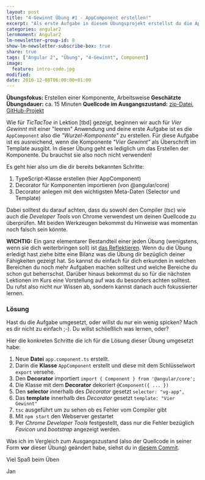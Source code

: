 ```yaml
---
layout: post
title: "4-Gewinnt Übung #1 - AppComponent erstellen!"
excerpt: "Als erste Aufgabe in diesem Übungsprojekt erstellst du die AppComponent."
categories: angular2
lernmoment: Angular2
lm-newsletter-group-id: 8
show-lm-newsletter-subscribe-box: true
share: true
tags: ["Angular 2", "Übung", "4-Gewinnt", Component]
image:
  feature: intro-code.jpg
modified:
date: 2016-12-08T06:00:00+01:00
---
```


**Übungsfokus:** Erstellen einer Komponente, Arbeitsweise
**Geschätzte Übungsdauer:** ca. 15 Minuten
**Quellcode im Ausgangszustand:** [zip-Datei](https://github.com/LernMoment/einstieg-angular2-4gewinnt/releases/tag/v0.1.0), [GitHub-Projekt](https://github.com/LernMoment/einstieg-angular2-4gewinnt/tree/d627bec1c1bb9568ddc5a503aa376ecf8612c201)

Wie für *TicTacToe* in Lektion [tbd] gezeigt, beginnen wir auch für *Vier Gewinnt* mit einer "leeren" Anwendung und deine erste Aufgabe ist es die `AppComponent` also die *"Wurzel-Komponente"* zu erstellen. Für diese Aufgabe ist es ausreichend, wenn die Komponente *"Vier Gewinnt"* als Überschrift im Template ausgibt. In dieser Übung geht es lediglich um das Erstellen der Komponente. Du brauchst sie also noch nicht verwenden!

Es geht hier also um die dir bereits bekannten Schritte:

 1. TypeScript-Klasse erstellen (hier AppComponent)
 2. Decorator für Komponenten importieren (von @angular/core)
 3. Decorator anlegen mit den wichtigsten Meta-Daten (Selector und Template)

Dabei solltest du darauf achten, dass du sowohl den Compiler (*tsc*) wie auch die *Developer Tools* von Chrome verwendest um deinen Quellcode zu überprüfen. Mit beiden Werkzeugen bekommst du Hinweise was momentan noch falsch sein könnte.

**WICHTIG:** Ein ganz elementarer Bestandteil einer jeden Übung (wenigstens, wenn sie dich weiterbringen soll) ist [das Reflektieren](http://clean-code-developer.de/die-grade/roter-grad/#Taeglich_reflektieren). Wenn du die Übung erledigt hast ziehe bitte eine Bilanz was die Übung dir bezüglich deiner Fähigkeiten gezeigt hat. So kannst du einfach für dich erkunden in welchen Bereichen du noch mehr Aufgaben machen solltest und welche Bereiche du schon gut beherrschst. Darüber hinaus bekommst du so für die nächsten Lektionen im Kurs eine Vorstellung auf was du besonders achten solltest. Du rufst also nicht nur Wissen ab, sondern kannst danach auch fokussierter lernen.

### Lösung

Hast du die Aufgabe umgesetzt, oder willst du nur ein wenig spicken? Mach es dir nicht zu einfach ;-). Du willst schließlich was lernen, oder?

Hier die konkreten Schritte die ich für die Lösung dieser Übung umgesetzt habe:

 1. Neue **Datei** `app.component.ts` erstellt.
 2. Darin die **Klasse** `AppComponent` erstellt und diese mit dem Schlüsselwort `export` versehe.
 3. Den **Decorator** importiert `import { Component } from '@angular/core';`
 4. Die Klasse mit dem **Decorator** dekoriert `@Component({ ... })`
 5. Den **selector** innerhalb des *Decorator* gesetzt `selector: "vg-app",`
 6. Das **template** innerhalb des *Decorator* gesetzt `template: "Vier Gewinnt"`
 7. `tsc` ausgeführt um zu sehen ob es Fehler vom Compiler gibt
 8. Mit `npm start` den Webserver gestartet
 9. Per *Chrome Developer Tools* festgestellt, dass nur die Fehler bezüglich *Favicon* und *bootstrap* angezeigt werden.

Was ich im Vergleich zum Ausgangszustand (also der Quellcode in seiner Form **vor** dieser Übung) geändert habe, siehst du in [diesem Commit](https://github.com/LernMoment/einstieg-angular2-4gewinnt/commit/30b9b41e8fca29712eba136dcf8d559a815dfc1f).

Viel Spaß beim Üben

Jan
